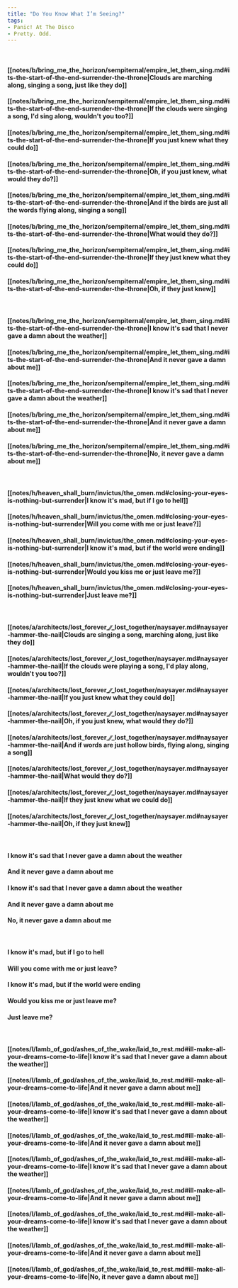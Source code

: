 ```yaml
---
title: "Do You Know What I’m Seeing?"
tags:
- Panic! At The Disco
- Pretty. Odd.
---
```

&nbsp;
#### [[notes/b/bring_me_the_horizon/sempiternal/empire_let_them_sing.md#its-the-start-of-the-end-surrender-the-throne|Clouds are marching along, singing a song, just like they do]]
#### [[notes/b/bring_me_the_horizon/sempiternal/empire_let_them_sing.md#its-the-start-of-the-end-surrender-the-throne|If the clouds were singing a song, I'd sing along, wouldn't you too?]]
#### [[notes/b/bring_me_the_horizon/sempiternal/empire_let_them_sing.md#its-the-start-of-the-end-surrender-the-throne|If you just knew what they could do]]
#### [[notes/b/bring_me_the_horizon/sempiternal/empire_let_them_sing.md#its-the-start-of-the-end-surrender-the-throne|Oh, if you just knew, what would they do?]]
#### [[notes/b/bring_me_the_horizon/sempiternal/empire_let_them_sing.md#its-the-start-of-the-end-surrender-the-throne|And if the birds are just all the words flying along, singing a song]]
#### [[notes/b/bring_me_the_horizon/sempiternal/empire_let_them_sing.md#its-the-start-of-the-end-surrender-the-throne|What would they do?]]
#### [[notes/b/bring_me_the_horizon/sempiternal/empire_let_them_sing.md#its-the-start-of-the-end-surrender-the-throne|If they just knew what they could do]]
#### [[notes/b/bring_me_the_horizon/sempiternal/empire_let_them_sing.md#its-the-start-of-the-end-surrender-the-throne|Oh, if they just knew]]
&nbsp;
#### [[notes/b/bring_me_the_horizon/sempiternal/empire_let_them_sing.md#its-the-start-of-the-end-surrender-the-throne|I know it's sad that I never gave a damn about the weather]]
#### [[notes/b/bring_me_the_horizon/sempiternal/empire_let_them_sing.md#its-the-start-of-the-end-surrender-the-throne|And it never gave a damn about me]]
#### [[notes/b/bring_me_the_horizon/sempiternal/empire_let_them_sing.md#its-the-start-of-the-end-surrender-the-throne|I know it's sad that I never gave a damn about the weather]]
#### [[notes/b/bring_me_the_horizon/sempiternal/empire_let_them_sing.md#its-the-start-of-the-end-surrender-the-throne|And it never gave a damn about me]]
#### [[notes/b/bring_me_the_horizon/sempiternal/empire_let_them_sing.md#its-the-start-of-the-end-surrender-the-throne|No, it never gave a damn about me]]
&nbsp;
#### [[notes/h/heaven_shall_burn/invictus/the_omen.md#closing-your-eyes-is-nothing-but-surrender|I know it's mad, but if I go to hell]]
#### [[notes/h/heaven_shall_burn/invictus/the_omen.md#closing-your-eyes-is-nothing-but-surrender|Will you come with me or just leave?]]
#### [[notes/h/heaven_shall_burn/invictus/the_omen.md#closing-your-eyes-is-nothing-but-surrender|I know it's mad, but if the world were ending]]
#### [[notes/h/heaven_shall_burn/invictus/the_omen.md#closing-your-eyes-is-nothing-but-surrender|Would you kiss me or just leave me?]]
#### [[notes/h/heaven_shall_burn/invictus/the_omen.md#closing-your-eyes-is-nothing-but-surrender|Just leave me?]]
&nbsp;
#### [[notes/a/architects/lost_forever_∕∕_lost_together/naysayer.md#naysayer-hammer-the-nail|Clouds are singing a song, marching along, just like they do]]
#### [[notes/a/architects/lost_forever_∕∕_lost_together/naysayer.md#naysayer-hammer-the-nail|If the clouds were playing a song, I'd play along, wouldn't you too?]]
#### [[notes/a/architects/lost_forever_∕∕_lost_together/naysayer.md#naysayer-hammer-the-nail|If you just knew what they could do]]
#### [[notes/a/architects/lost_forever_∕∕_lost_together/naysayer.md#naysayer-hammer-the-nail|Oh, if you just knew, what would they do?]]
#### [[notes/a/architects/lost_forever_∕∕_lost_together/naysayer.md#naysayer-hammer-the-nail|And if words are just hollow birds, flying along, singing a song]]
#### [[notes/a/architects/lost_forever_∕∕_lost_together/naysayer.md#naysayer-hammer-the-nail|What would they do?]]
#### [[notes/a/architects/lost_forever_∕∕_lost_together/naysayer.md#naysayer-hammer-the-nail|If they just knew what we could do]]
#### [[notes/a/architects/lost_forever_∕∕_lost_together/naysayer.md#naysayer-hammer-the-nail|Oh, if they just knew]]
&nbsp;
#### I know it's sad that I never gave a damn about the weather
#### And it never gave a damn about me
#### I know it's sad that I never gave a damn about the weather
#### And it never gave a damn about me
#### No, it never gave a damn about me
&nbsp;
#### I know it's mad, but if I go to hell
#### Will you come with me or just leave?
#### I know it's mad, but if the world were ending
#### Would you kiss me or just leave me?
#### Just leave me?
&nbsp;
#### [[notes/l/lamb_of_god/ashes_of_the_wake/laid_to_rest.md#ill-make-all-your-dreams-come-to-life|I know it's sad that I never gave a damn about the weather]]
#### [[notes/l/lamb_of_god/ashes_of_the_wake/laid_to_rest.md#ill-make-all-your-dreams-come-to-life|And it never gave a damn about me]]
#### [[notes/l/lamb_of_god/ashes_of_the_wake/laid_to_rest.md#ill-make-all-your-dreams-come-to-life|I know it's sad that I never gave a damn about the weather]]
#### [[notes/l/lamb_of_god/ashes_of_the_wake/laid_to_rest.md#ill-make-all-your-dreams-come-to-life|And it never gave a damn about me]]
#### [[notes/l/lamb_of_god/ashes_of_the_wake/laid_to_rest.md#ill-make-all-your-dreams-come-to-life|I know it's sad that I never gave a damn about the weather]]
#### [[notes/l/lamb_of_god/ashes_of_the_wake/laid_to_rest.md#ill-make-all-your-dreams-come-to-life|And it never gave a damn about me]]
#### [[notes/l/lamb_of_god/ashes_of_the_wake/laid_to_rest.md#ill-make-all-your-dreams-come-to-life|I know it's sad that I never gave a damn about the weather]]
#### [[notes/l/lamb_of_god/ashes_of_the_wake/laid_to_rest.md#ill-make-all-your-dreams-come-to-life|And it never gave a damn about me]]
#### [[notes/l/lamb_of_god/ashes_of_the_wake/laid_to_rest.md#ill-make-all-your-dreams-come-to-life|No, it never gave a damn about me]]
